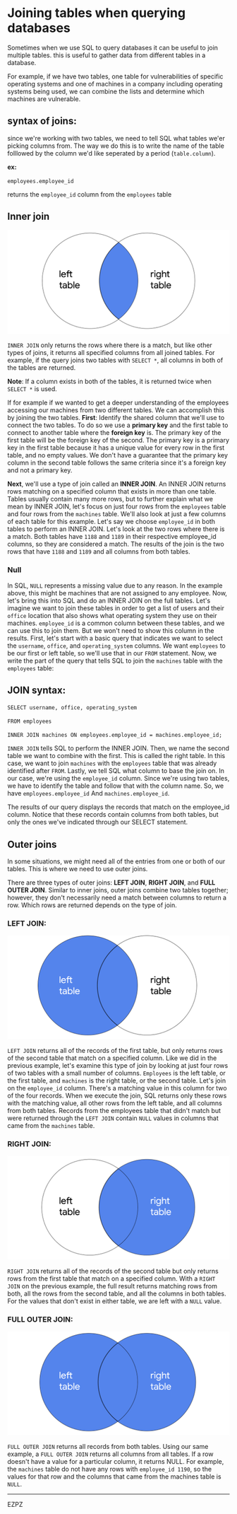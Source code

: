 # Joining tables when querying databases

Sometimes when we use SQL to query databases it can be useful to join multiple tables. this is useful to gather data from different tables in a database.

For example, if we have two tables, one table for vulnerabilities of specific operating systems and one of machines in a company including operating systems being used, we can combine the lists and determine which machines are vulnerable.

## syntax of joins:

since we're working with two tables, we need to tell SQL what tables we'er picking columns from. The way we do this is to write the name of the table folllowed by the column we'd like seperated by a period (`table.column`).

**ex:**

`employees.employee_id`

returns the `employee_id` column from the `employees` table

## Inner join

![Inner_join_VD](/SCREENSHOTS/Inner_joins.png)

`INNER JOIN` only returns the rows where there is a match, but like other types of joins, it returns all specified columns from all joined tables. For example, if the query joins two tables with `SELECT *`, all columns in both of the tables are returned.

**Note**: If a column exists in both of the tables, it is returned twice when `SELECT *` is used.

If for example if we wanted to get a deeper understanding of the employees accessing our machines from two different tables. We can accomplish this by joining the two tables. **First**: Identify the shared column that we'll use to connect the two tables. To do so we use a **primary key** and the first table to connect to another table where the **foreign key** is. The primary key of the first table will be the foreign key of the second. The primary key is a primary key in the first table because it has a unique value for every row in the first table, and no empty values. We don't have a guarantee that the primary key column in the second table follows the same criteria since it's a foreign key and not a primary key.

**Next**, we'll use a type of join called an **INNER JOIN**. An INNER JOIN returns rows matching on a specified column that exists in more than one table. Tables usually contain many more rows, but to further explain what we mean by INNER JOIN, let's focus on just four rows from the `employees` table and four rows from the `machines` table. We'll also look at just a few columns of each table for this example. Let's say we choose `employee_id` in both tables to perform an INNER JOIN. Let's look at the two rows where there is a match. Both tables have `1188` and `1189` in their respective employee_id columns, so they are considered a match. The results of the join is the two rows that have `1188` and `1189` and all columns from both tables.

### Null

In SQL, `NULL` represents a missing value due to any reason. In the example above, this might be machines that are not assigned to any employee. Now, let's bring this into SQL and do an INNER JOIN on the full tables. Let's imagine we want to join these tables in order to get a list of users and their `office` location that also shows what operating system they use on their machines. `employee_id` is a common column between these tables, and we can use this to join them. But we won't need to show this column in the results. First, let's start with a basic query that indicates we want to select the `username`, `office`, and `operating_system` columns. We want `employees` to be our first or left table, so we'll use that in our `FROM` statement. Now, we write the part of the query that tells SQL to join the `machines` table with the `employees` table:

## JOIN syntax:

`SELECT username, office, operating_system`

`FROM employees`

`INNER JOIN machines ON employees.employee_id = machines.employee_id;`

`INNER JOIN` tells SQL to perform the INNER JOIN. Then, we name the second table we want to combine with the first. This is called the right table. In this case, we want to join `machines` with the `employees` table that was already identified after `FROM`. Lastly, we tell SQL what column to base the join on. In our case, we're using the `employee_id` column. Since we're using two tables, we have to identify the table and follow that with the column name. So, we have `employees.employee_id` And `machines.employee_id`.

The results of our query displays the records that match on the employee_id column. Notice that these records contain columns from both tables, but only the ones we've indicated through our SELECT statement.

## Outer joins

In some situations, we might need all of the entries from one or both of our tables. This is where we need to use outer joins.

There are three types of outer joins: **LEFT JOIN**, **RIGHT JOIN**, and **FULL OUTER JOIN**. Similar to inner joins, outer joins combine two tables together; however, they don't necessarily need a match between columns to return a row. Which rows are returned depends on the type of join.

### LEFT JOIN:

![Left_join_VD](/SCREENSHOTS/Left_joins.png)

`LEFT JOIN` returns all of the records of the first table, but only returns rows of the second table that match on a specified column. Like we did in the previous example, let's examine this type of join by looking at just four rows of two tables with a small number of columns. `Employees` is the left table, or the first table, and `machines` is the right table, or the second table. Let's join on the `employee_id` column. There's a matching value in this column for two of the four records. When we execute the join, SQL returns only these rows with the matching value, all other rows from the left table, and all columns from both tables. Records from the employees table that didn't match but were returned through the `LEFT JOIN` contain `NULL` values in columns that came from the `machines` table. 

### RIGHT JOIN:

![Right_join_VD](/SCREENSHOTS/Right_joins.png)

`RIGHT JOIN` returns all of the records of the second table but only returns rows from the first table that match on a specified column. With a `RIGHT JOIN` on the previous example, the full result returns matching rows from both, all the rows from the second table, and all the columns in both tables. For the values that don't exist in either table, we are left with a `NULL` value. 

### FULL OUTER JOIN:

![Full_outer_join_VD](/SCREENSHOTS/Full_outer_joins.png)

`FULL OUTER JOIN` returns all records from both tables. Using our same example, a `FULL OUTER JOIN` returns all columns from all tables. If a row doesn't have a value for a particular column, it returns NULL. For example, the `machines` table do not have any rows with `employee_id 1190`, so the values for that row and the columns that came from the machines table is `NULL`. 

---

EZPZ
